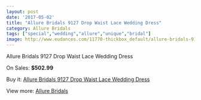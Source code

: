 ```yaml
---
layout: post
date: '2017-05-02'
title: "Allure Bridals 9127 Drop Waist Lace Wedding Dress"
category: Allure Bridals
tags: ["special","wedding","allure","unique","bridal"]
image: http://www.eudances.com/11770-thickbox_default/allure-bridals-9127-drop-waist-lace-wedding-dress.jpg
---
```

Allure Bridals 9127 Drop Waist Lace Wedding Dress

On Sales: **$502.99**
<a href="https://www.eudances.com/en/allure-bridals/3707-allure-bridals-9127-drop-waist-lace-wedding-dress.html"><amp-img layout="responsive" width="600" height="600" src="//www.eudances.com/11770-thickbox_default/allure-bridals-9127-drop-waist-lace-wedding-dress.jpg" alt="Allure Bridals 9127 Drop Waist Lace Wedding Dress 0" /></a>
<a href="https://www.eudances.com/en/allure-bridals/3707-allure-bridals-9127-drop-waist-lace-wedding-dress.html"><amp-img layout="responsive" width="600" height="600" src="//www.eudances.com/11776-thickbox_default/allure-bridals-9127-drop-waist-lace-wedding-dress.jpg" alt="Allure Bridals 9127 Drop Waist Lace Wedding Dress 1" /></a>
<a href="https://www.eudances.com/en/allure-bridals/3707-allure-bridals-9127-drop-waist-lace-wedding-dress.html"><amp-img layout="responsive" width="600" height="600" src="//www.eudances.com/11775-thickbox_default/allure-bridals-9127-drop-waist-lace-wedding-dress.jpg" alt="Allure Bridals 9127 Drop Waist Lace Wedding Dress 2" /></a>
<a href="https://www.eudances.com/en/allure-bridals/3707-allure-bridals-9127-drop-waist-lace-wedding-dress.html"><amp-img layout="responsive" width="600" height="600" src="//www.eudances.com/11774-thickbox_default/allure-bridals-9127-drop-waist-lace-wedding-dress.jpg" alt="Allure Bridals 9127 Drop Waist Lace Wedding Dress 3" /></a>
<a href="https://www.eudances.com/en/allure-bridals/3707-allure-bridals-9127-drop-waist-lace-wedding-dress.html"><amp-img layout="responsive" width="600" height="600" src="//www.eudances.com/11773-thickbox_default/allure-bridals-9127-drop-waist-lace-wedding-dress.jpg" alt="Allure Bridals 9127 Drop Waist Lace Wedding Dress 4" /></a>
<a href="https://www.eudances.com/en/allure-bridals/3707-allure-bridals-9127-drop-waist-lace-wedding-dress.html"><amp-img layout="responsive" width="600" height="600" src="//www.eudances.com/11772-thickbox_default/allure-bridals-9127-drop-waist-lace-wedding-dress.jpg" alt="Allure Bridals 9127 Drop Waist Lace Wedding Dress 5" /></a>
<a href="https://www.eudances.com/en/allure-bridals/3707-allure-bridals-9127-drop-waist-lace-wedding-dress.html"><amp-img layout="responsive" width="600" height="600" src="//www.eudances.com/11771-thickbox_default/allure-bridals-9127-drop-waist-lace-wedding-dress.jpg" alt="Allure Bridals 9127 Drop Waist Lace Wedding Dress 6" /></a>

Buy it: [Allure Bridals 9127 Drop Waist Lace Wedding Dress](https://www.eudances.com/en/allure-bridals/3707-allure-bridals-9127-drop-waist-lace-wedding-dress.html "Allure Bridals 9127 Drop Waist Lace Wedding Dress")

View more: [Allure Bridals](https://www.eudances.com/en/2-allure-bridals "Allure Bridals")